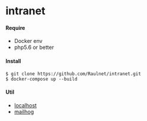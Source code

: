 intranet
========

#### Require
- Docker env
- php5.6 or better


#### Install
```
$ git clone https://github.com/Raulnet/intranet.git
$ docker-compose up --build
```

#### Util
- [localhost](http://localhost:7080/)
- [mailhog](http://localhost:8025/)
